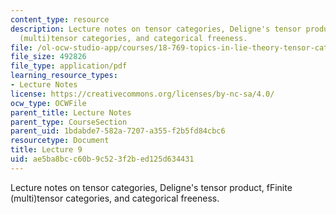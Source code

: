 ```yaml
---
content_type: resource
description: Lecture notes on tensor categories, Deligne's tensor product, fFinite
  (multi)tensor categories, and categorical freeness.
file: /ol-ocw-studio-app/courses/18-769-topics-in-lie-theory-tensor-categories-spring-2009/ae5ba8bcc60b9c523f2bed125d634431_MIT18_769S09_lec09.pdf
file_size: 492826
file_type: application/pdf
learning_resource_types:
- Lecture Notes
license: https://creativecommons.org/licenses/by-nc-sa/4.0/
ocw_type: OCWFile
parent_title: Lecture Notes
parent_type: CourseSection
parent_uid: 1bdabde7-582a-7207-a355-f2b5fd84cbc6
resourcetype: Document
title: Lecture 9
uid: ae5ba8bc-c60b-9c52-3f2b-ed125d634431
---
```

Lecture notes on tensor categories, Deligne's tensor product, fFinite (multi)tensor categories, and categorical freeness.